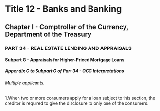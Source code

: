 
# Title 12 - Banks and Banking
## Chapter I - Comptroller of the Currency, Department of the Treasury
### PART 34 - REAL ESTATE LENDING AND APPRAISALS
#### Subpart G - Appraisals for Higher-Priced Mortgage Loans
##### Appendix C to Subpart G of Part 34 - OCC Interpretations
###### Multiple applicants.

1.When two or more consumers apply for a loan subject to this section, the creditor is required to give the disclosure to only one of the consumers.
